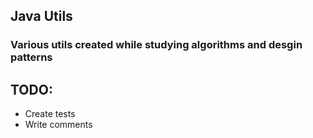 ## Java Utils

### Various utils created while studying algorithms and desgin patterns

## TODO:
- Create tests
- Write comments